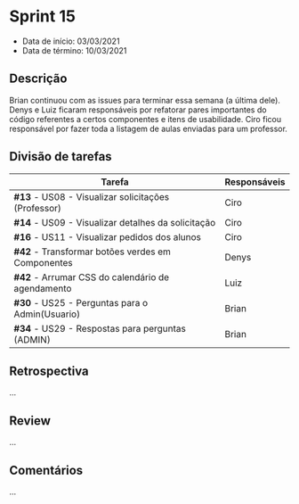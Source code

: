 # Sprint 15

- Data de início: 03/03/2021
- Data de término: 10/03/2021

## Descrição

Brian continuou com as issues para terminar essa semana (a última dele).
Denys e Luiz ficaram responsáveis por refatorar pares importantes do código referentes a certos componentes e itens de usabilidade.
Ciro ficou responsável por fazer toda a listagem de aulas enviadas para um professor.

## Divisão de tarefas

|Tarefa|Responsáveis|
|------|------------|
|**#13** - US08 - Visualizar solicitações (Professor)|Ciro|
|**#14** - US09 - Visualizar detalhes da solicitação|Ciro|
|**#16** - US11 - Visualizar pedidos dos alunos|Ciro|
|**#42** - Transformar botões verdes em Componentes|Denys|
|**#42** - Arrumar CSS do calendário de agendamento|Luiz|
|**#30** - US25 - Perguntas para o Admin(Usuario)|Brian|
|**#34** - US29 - Respostas para perguntas (ADMIN)|Brian|

## Retrospectiva

...


## Review

...

## Comentários

...